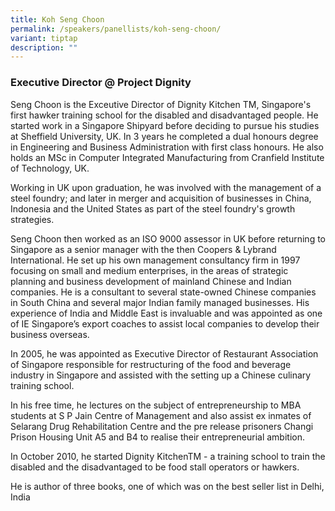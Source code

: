 ```yaml
---
title: Koh Seng Choon
permalink: /speakers/panellists/koh-seng-choon/
variant: tiptap
description: ""
---
```

<h3><strong>Executive Director @ Project Dignity</strong></h3>
<p>Seng Choon is the Exceutive Director of Dignity Kitchen TM, Singapore's
first hawker training school for the disabled and disadvantaged people.
He started work in a Singapore Shipyard before deciding to pursue his studies
at Sheffield University, UK. In 3 years he completed a dual honours degree
in Engineering and Business Administration with first class honours. He
also holds an MSc in Computer Integrated Manufacturing from Cranfield Institute
of Technology, UK.</p>
<p>Working in UK upon graduation, he was involved with the management of
a steel foundry; and later in merger and acquisition of businesses in China,
Indonesia and the United States as part of the steel foundry's growth strategies.</p>
<p>Seng Choon then worked as an ISO 9000 assessor in UK before returning
to Singapore as a senior manager with the then Coopers &amp; Lybrand International.
He set up his own management consultancy firm in 1997 focusing on small
and medium enterprises, in the areas of strategic planning and business
development of mainland Chinese and Indian companies. He is a consultant
to several state-owned Chinese companies in South China and several major
Indian family managed businesses. His experience of India and Middle East
is invaluable and was appointed as one of IE Singapore’s export coaches
to assist local companies to develop their business overseas.</p>
<p>In 2005, he was appointed as Executive Director of Restaurant Association
of Singapore responsible for restructuring of the food and beverage industry
in Singapore and assisted with the setting up a Chinese culinary training
school.</p>
<p>In his free time, he lectures on the subject of entrepreneurship to MBA
students at S P Jain Centre of Management and also assist ex inmates of
Selarang Drug Rehabilitation Centre and the pre release prisoners Changi
Prison Housing Unit A5 and B4 to realise their entrepreneurial ambition.</p>
<p>In October 2010, he started Dignity KitchenTM - a training school to train
the disabled and the disadvantaged to be food stall operators or hawkers.</p>
<p>He is author of three books, one of which was on the best seller list
in Delhi, India</p>
<p></p>